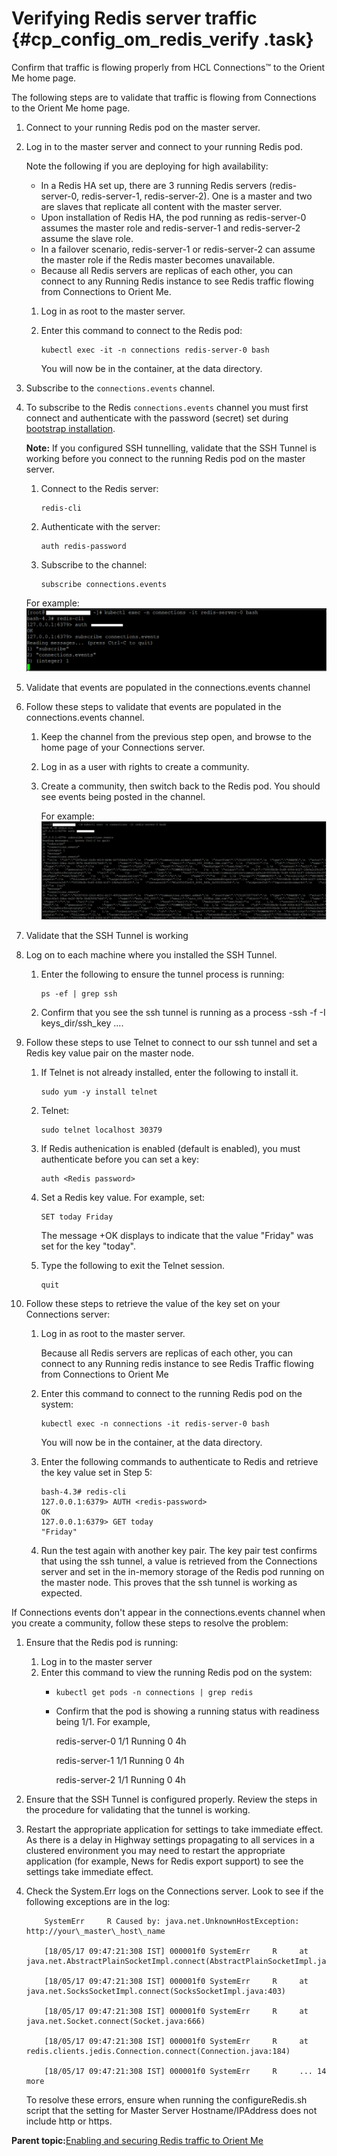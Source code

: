 # Verifying Redis server traffic {#cp_config_om_redis_verify .task}

Confirm that traffic is flowing properly from HCL Connections™ to the Orient Me home page.

The following steps are to validate that traffic is flowing from Connections to the Orient Me home page.

1.  Connect to your running Redis pod on the master server.
2.  Log in to the master server and connect to your running Redis pod.

    Note the following if you are deploying for high availability:

    -   In a Redis HA set up, there are 3 running Redis servers \(redis-server-0, redis-server-1, redis-server-2\). One is a master and two are slaves that replicate all content with the master server.
    -   Upon installation of Redis HA, the pod running as redis-server-0 assumes the master role and redis-server-1 and redis-server-2 assume the slave role.
    -   In a failover scenario, redis-server-1 or redis-server-2 can assume the master role if the Redis master becomes unavailable.
    -   Because all Redis servers are replicas of each other, you can connect to any Running Redis instance to see Redis traffic flowing from Connections to Orient Me.
    1.  Log in as root to the master server.

    2.  Enter this command to connect to the Redis pod:

        ```
        kubectl exec -it -n connections redis-server-0 bash
        ```

        You will now be in the container, at the data directory.

3.  Subscribe to the `connections.events` channel.
4.  To subscribe to the Redis `connections.events` channel you must first connect and authenticate with the password \(secret\) set during [bootstrap installation](cp_install_bootstrap.md).

    **Note:** If you configured SSH tunnelling, validate that the SSH Tunnel is working before you connect to the running Redis pod on the master server.

    1.  Connect to the Redis server:

        ```
        redis-cli
        ```

    2.  Authenticate with the server:

        ```
        auth redis-password
        ```

    3.  Subscribe to the channel:

        ```
        subscribe connections.events
        ```

    For example: ![The connections.events Redis channel](OM_redis_verify2.png)

5.  Validate that events are populated in the connections.events channel
6.  Follow these steps to validate that events are populated in the connections.events channel.

    1.  Keep the channel from the previous step open, and browse to the home page of your Connections server.

    2.  Log in as a user with rights to create a community.

    3.  Create a community, then switch back to the Redis pod. You should see events being posted in the channel.

        For example: ![Redis events](Redis_channel3.png)

7.  Validate that the SSH Tunnel is working
8.  Log on to each machine where you installed the SSH Tunnel.

    1.  Enter the following to ensure the tunnel process is running:

        ```
        ps -ef | grep ssh
        ```

    2.  Confirm that you see the ssh tunnel is running as a process -ssh -f -I keys\_dir/ssh\_key ....

9.  Follow these steps to use Telnet to connect to our ssh tunnel and set a Redis key value pair on the master node.

    1.  If Telnet is not already installed, enter the following to install it.

        ```
        sudo yum -y install telnet
        ```

    2.  Telnet:

        ```
        sudo telnet localhost 30379
        
        ```

    3.  If Redis authenication is enabled \(default is enabled\), you must authenticate before you can set a key:

        ```
        auth <Redis password>
        ```

    4.  Set a Redis key value. For example, set:

        ```
        SET today Friday
        ```

        The message +OK displays to indicate that the value "Friday" was set for the key "today".

    5.  Type the following to exit the Telnet session.

        ```
        quit
        ```

10. Follow these steps to retrieve the value of the key set on your Connections server:

    1.  Log in as root to the master server.

        Because all Redis servers are replicas of each other, you can connect to any Running redis instance to see Redis Traffic flowing from Connections to Orient Me

    2.  Enter this command to connect to the running Redis pod on the system:

        ```
        kubectl exec -n connections -it redis-server-0 bash
        ```

        You will now be in the container, at the data directory.

    3.  Enter the following commands to authenticate to Redis and retrieve the key value set in Step 5:

        ```
        bash-4.3# redis-cli
        127.0.0.1:6379> AUTH <redis-password>
        OK
        127.0.0.1:6379> GET today
        "Friday"
        ```

    4.  Run the test again with another key pair. The key pair test confirms that using the ssh tunnel, a value is retrieved from the Connections server and set in the in-memory storage of the Redis pod running on the master node. This proves that the ssh tunnel is working as expected.


If Connections events don't appear in the connections.events channel when you create a community, follow these steps to resolve the problem:

1.  Ensure that the Redis pod is running:
    1.  Log in to the master server
    2.  Enter this command to view the running Redis pod on the system:
        -   `kubectl get pods -n connections | grep redis`
        -   Confirm that the pod is showing a running status with readiness being 1/1. For example,

            redis-server-0 1/1 Running 0 4h

            redis-server-1 1/1 Running 0 4h

            redis-server-2 1/1 Running 0 4h

2.  Ensure that the SSH Tunnel is configured properly. Review the steps in the procedure for validating that the tunnel is working.
3.  Restart the appropriate application for settings to take immediate effect. As there is a delay in Highway settings propagating to all services in a clustered environment you may need to restart the appropriate application \(for example, News for Redis export support\) to see the settings take immediate effect.
4.  Check the System.Err logs on the Connections server. Look to see if the following exceptions are in the log:

    ```
        SystemErr     R Caused by: java.net.UnknownHostException: http://your\_master\_host\_name 
    
        [18/05/17 09:47:21:308 IST] 000001f0 SystemErr     R     at java.net.AbstractPlainSocketImpl.connect(AbstractPlainSocketImpl.java:214) 
    
        [18/05/17 09:47:21:308 IST] 000001f0 SystemErr     R     at java.net.SocksSocketImpl.connect(SocksSocketImpl.java:403) 
    
        [18/05/17 09:47:21:308 IST] 000001f0 SystemErr     R     at java.net.Socket.connect(Socket.java:666) 
    
        [18/05/17 09:47:21:308 IST] 000001f0 SystemErr     R     at redis.clients.jedis.Connection.connect(Connection.java:184) 
    
        [18/05/17 09:47:21:308 IST] 000001f0 SystemErr     R     ... 14 more 
    ```

    To resolve these errors, ensure when running the configureRedis.sh script that the setting for Master Server Hostname/IPAddress does not include http or https.


**Parent topic:**[Enabling and securing Redis traffic to Orient Me](../install/cp_config_om_redis_traffic.md)

